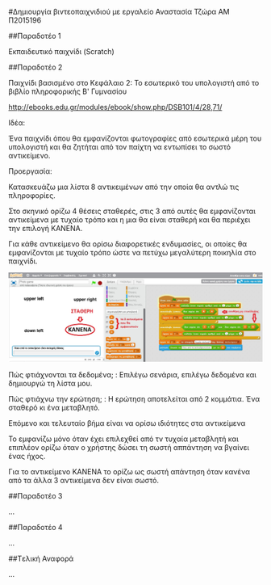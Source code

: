 #Δημιουργία βιντεοπαιχνιδιού με εργαλείο
Αναστασία Τζώρα
ΑΜ Π2015196

##Παραδοτέο 1

Εκπαιδευτικό παιχνίδι (Scratch)

##Παραδοτέο 2

Παιχνίδι βασισμένο στο Κεφάλαιο 2: Το εσωτερικό του υπολογιστή από το βιβλίο πληροφορικής Β' Γυμνασίου

http://ebooks.edu.gr/modules/ebook/show.php/DSB101/4/28,71/

Ιδέα:

Ένα παιχνίδι όπου θα εμφανίζονται φωτογραφίες από εσωτερικά μέρη του υπολογιστή και θα ζητήται από τον παίχτη να εντωπίσει το σωστό αντικείμενο.

Προεργασία:

Κατασκευάζω μια λίστα 8 αντικειμένων από την οποία θα αντλώ τις πληροφορίες.

Στο σκηνικό ορίζω 4 θέσεις σταθερές, στις 3 από αυτές θα εμφανίζονται αντικείμενα με τυχαίο τρόπο και η μια θα είναι σταθερή και θα περιέχει την επιλογή ΚΑΝΕΝΑ.

Για κάθε αντικείμενο θα ορίσω διαφορετικές ενδυμασίες, οι οποίες θα εμφανίζονται με τυχαίο τρόπο ώστε να πετύχω μεγαλύτερη ποικηλία στο παιχνίδι.

![ScreenShot](proergasia.jpg)


Πώς φτιάχνονται τα δεδομένα; : Επιλέγω σενάρια, επιλέγω δεδομένα και δημιουργώ τη λίστα μου.

Πώς φτιάχνω την ερώτηση; : Η ερώτηση αποτελείται από 2 κομμάτια. Ένα σταθερό κι ένα μεταβλητό.


Επόμενο και τελευταίο βήμα είναι να ορίσω ιδιότητες στα αντικείμενα 

Το εμφανίζω μόνο όταν έχει επιλεχθεί από τν τυχαία μεταβλητή και επιπλέον ορίζω όταν ο χρήστης δώσει τη σωστή αππάντηση να βγαίνει ένας ήχος.

Για το αντικείμενο ΚΑΝΕΝΑ το ορίζω ως σωστή απάντηση όταν κανένα από τα άλλα 3 αντικείμενα δεν είναι σωστό.

##Παραδοτέο 3

...

##Παραδοτέο 4

...

##Tελική Αναφορά

...
